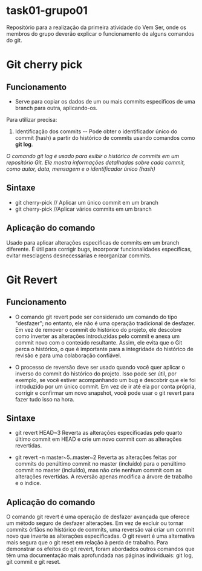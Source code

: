 # task01-grupo01
Repositório para a realização da primeira atividade do Vem Ser, onde os membros do grupo deverão explicar o funcionamento de alguns comandos do git.


# Git cherry pick
## Funcionamento
- Serve para copiar os dados de um ou mais commits especificos de uma branch para outra, aplicando-os.

Para utilizar precisa: 
1. Identificação dos commits
-- Pode obter o identificador único do commit (hash) a partir do histórico de commits usando comandos como **git log**. 

*O comando git log é usado para exibir o histórico de commits em um repositório Git. Ele mostra informações detalhadas sobre cada commit, como autor, data, mensagem e o identificador único (hash)*

## Sintaxe
- git cherry-pick <commit-hash> // Aplicar um único commit em um branch
- git cherry-pick <commit-hash1> <commit-hash2> <commit-hash3> //Aplicar vários commits em um branch


## Aplicação do comando
Usado para aplicar alterações específicas de commits em um branch diferente. É útil para corrigir bugs, incorporar funcionalidades específicas, evitar mesclagens desnecessárias e reorganizar commits.



# Git Revert
## Funcionamento

- O comando git revert pode ser considerado um comando do tipo "desfazer"; no entanto, ele não é uma operação tradicional de desfazer. Em vez de remover o commit do histórico do projeto, ele descobre como inverter as alterações introduzidas pelo commit e anexa um commit novo com o conteúdo resultante. Assim, ele evita que o Git perca o histórico, o que é importante para a integridade do histórico de revisão e para uma colaboração confiável.

- O processo de reversão deve ser usado quando você quer aplicar o inverso do commit do histórico do projeto. Isso pode ser útil, por exemplo, se você estiver acompanhando um bug e descobrir que ele foi introduzido por um único commit. Em vez de ir até ela por conta própria, corrigir e confirmar um novo snapshot, você pode usar o git revert para fazer tudo isso na hora.

## Sintaxe

- git revert HEAD~3
Reverta as alterações especificadas pelo quarto último commit em HEAD e crie um novo commit com as alterações revertidas.

- git revert -n master~5..master~2
Reverta as alterações feitas por commits do penúltimo commit no master (incluído) para o penúltimo commit no master (incluído), mas não crie nenhum commit com as alterações revertidas. A reversão apenas modifica a árvore de trabalho e o índice.

## Aplicação do comando

O comando git revert é uma operação de desfazer avançada que oferece um método seguro de desfazer alterações. Em vez de excluir ou tornar commits órfãos no histórico de commits, uma reversão vai criar um commit novo que inverte as alterações especificadas. O git revert é uma alternativa mais segura que o git reset em relação à perda de trabalho. Para demonstrar os efeitos do git revert, foram abordados outros comandos que têm uma documentação mais aprofundada nas páginas individuais: git log, git commit e git reset.